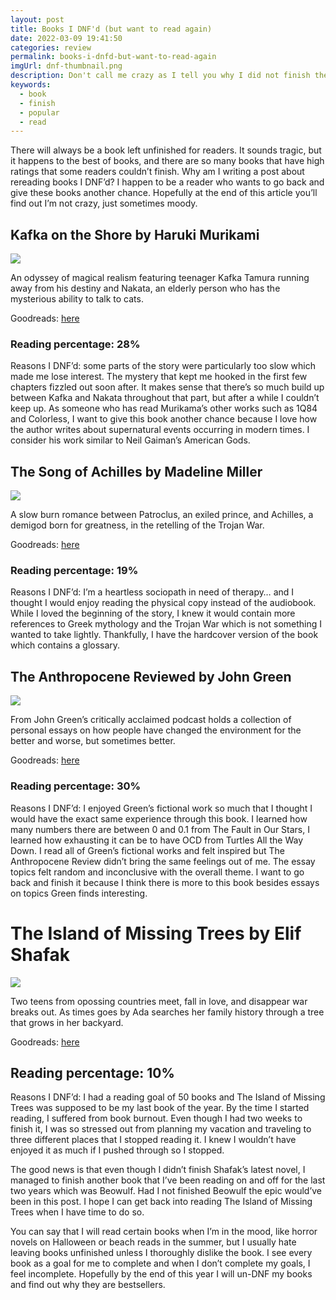 ```yaml
---
layout: post
title: Books I DNF'd (but want to read again)
date: 2022-03-09 19:41:50
categories: review
permalink: books-i-dnfd-but-want-to-read-again
imgUrl: dnf-thumbnail.png
description: Don't call me crazy as I tell you why I did not finish these popular books. 
keywords:
  - book
  - finish
  - popular
  - read
---
```


There will always be a book left unfinished for readers. It sounds tragic, but it happens to the best of books, and there are so many books that have high ratings that some readers couldn’t finish. Why am I writing a post about rereading books I DNF’d? I happen to be a reader who wants to go back and give these books another chance. Hopefully at the end of this article you’ll find out I’m not crazy, just sometimes moody.

## Kafka on the Shore by Haruki Murikami

<img src="/assets/img/2022-03/kafka-on-the-shore.jpg" class="float-left">

An odyssey of magical realism featuring teenager Kafka Tamura running away from his destiny and Nakata, an elderly person who has the mysterious ability to talk to cats.

Goodreads: <a href="https://goodreads.com/book/show/4929.Kafka_on_the_Shore?from_search=true&from_srp=true&qid=rSHQSF7rIU&rank=1" target="_blank" rel="noopener noreferrer">here</a>

### Reading percentage: 28%
	
Reasons I DNF’d: some parts of the story were particularly too slow which made me lose interest. The mystery that kept me hooked in the first few chapters fizzled out soon after. It makes sense that there’s so much build up between Kafka and Nakata throughout that part, but after a while I couldn’t keep up. As someone who has read Murikama’s other works such as 1Q84 and Colorless, I want to give this book another chance because I love how the author writes about supernatural events occurring in modern times. I consider his work similar to Neil Gaiman’s American Gods. 

## The Song of Achilles by Madeline Miller

<img src="/assets/img/2022-03/the-song-of-achilles.jpg" class="float-left">

A slow burn romance between Patroclus, an exiled prince, and Achilles, a demigod born for greatness, in the retelling of the Trojan War.

Goodreads: <a href="https://www.goodreads.com/book/show/13623848-the-song-of-achilles?from_search=true&from_srp=true&qid=EYY16U2bOd&rank=1" target="_blank" rel="noopener noreferrer">here</a>

### Reading percentage: 19%

Reasons I DNF’d: I’m a heartless sociopath in need of therapy… and I thought I would enjoy reading the physical copy instead of the audiobook. While I loved the beginning of the story, I knew it would contain more references to Greek mythology and the Trojan War which is not something I wanted to take lightly. Thankfully, I have the hardcover version of the book which contains a glossary. 

## The Anthropocene Reviewed by John Green

<img src="/assets/img/2022-03/the-anthropocene-reviewed.jpg" class="float-left">

From John Green’s critically acclaimed podcast holds a collection of personal essays on how people have changed the environment for the better and worse, but sometimes better.

Goodreads: <a href="https://www.goodreads.com/book/show/55145261-the-anthropocene-reviewed?ac=1&from_search=true&qid=92wRWB3Oz7&rank=1" target="_blank" rel="noopener noreferrer">here</a>

### Reading percentage: 30%

Reasons I DNF’d: I enjoyed Green’s fictional work so much that I thought I would have the exact same experience through this book. I learned how many numbers there are between 0 and 0.1 from The Fault in Our Stars, I learned how exhausting it can be to have OCD from Turtles All the Way Down. I read all of Green’s fictional works and felt inspired but The Anthropocene Review didn’t bring the same feelings out of me. The essay topics felt random and inconclusive with the overall theme. I want to go back and finish it because I think there is more to this book besides essays on topics Green finds interesting.

# The Island of Missing Trees by Elif Shafak

<img src="/assets/img/2022-03/the-island-of-missing-trees.jpg" class="float-left">

Two teens from opossing countries meet, fall in love, and disappear war breaks out. As times goes by Ada searches her family history through a tree that grows in her backyard.

Goodreads: <a href="https://www.goodreads.com/book/show/56587382-the-island-of-missing-trees?from_search=true&from_srp=true&qid=Z5izZqN6NV&rank=1" target="_blank" rel="noopener noreferrer">here</a>
	
## Reading percentage: 10%

Reasons I DNF’d: I had a reading goal of 50 books and The Island of Missing Trees was supposed to be my last book of the year. By the time I started reading, I suffered from book burnout. Even though I had two weeks to finish it, I was so stressed out from planning my vacation and traveling to three different places that I stopped reading it. I knew I wouldn’t have enjoyed it as much if I pushed through so I stopped. 

The good news is that even though I didn’t finish Shafak’s latest novel, I managed to finish another book that I’ve been reading on and off for the last two years which was Beowulf. Had I not finished Beowulf the epic would’ve been in this post. I hope I can get back into reading The Island of Missing Trees when I have time to do so.

You can say that I will read certain books when I’m in the mood, like horror novels on Halloween or beach reads in the summer, but I usually hate leaving books unfinished unless I thoroughly dislike the book. I see every book as a goal for me to complete and when I don’t complete my goals, I feel incomplete. Hopefully by the end of this year I will un-DNF my books and find out why they are bestsellers. 
 


